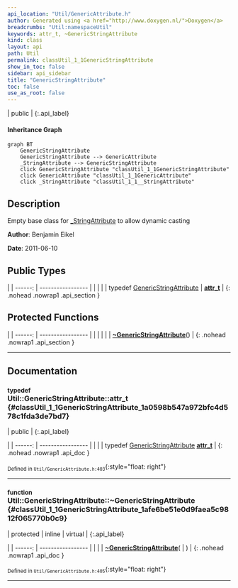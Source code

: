 ```yaml
---
api_location: "Util/GenericAttribute.h"
author: Generated using <a href="http://www.doxygen.nl/">Doxygen</a>
breadcrumbs: "Util:namespaceUtil"
keywords: attr_t, ~GenericStringAttribute
kind: class
layout: api
path: Util
permalink: classUtil_1_1GenericStringAttribute
show_in_toc: false
sidebar: api_sidebar
title: "GenericStringAttribute"
toc: false
use_as_root: false
---
```


| public |
{:.api_label}

#### Inheritance Graph

```mermaid
graph BT
	GenericStringAttribute
	GenericStringAttribute --> GenericAttribute
	_StringAttribute --> GenericStringAttribute
	click GenericStringAttribute "classUtil_1_1GenericStringAttribute"
	click GenericAttribute "classUtil_1_1GenericAttribute"
	click _StringAttribute "classUtil_1_1__StringAttribute"
```

## Description



Empty base class for [_StringAttribute](classUtil_1_1%5F%5FStringAttribute) to allow dynamic casting



**Author**: Benjamin Eikel



**Date**: 2011-06-10





## Public Types

|
| ------: | ----------------- |
|  | |
| typedef [GenericStringAttribute](classUtil_1_1GenericStringAttribute) | **[attr_t](#classUtil_1_1GenericStringAttribute_1a0598b547a972bfc4d578c1fda3de7bd7)**  |
{: .nohead .nowrap1 .api_section }


## Protected Functions

|
| ------: | ----------------- |
|  | |
|  | **[~GenericStringAttribute](#classUtil_1_1GenericStringAttribute_1afe6be51e0d9faea5c9812f065770b0c9)**() |
{: .nohead .nowrap1 .api_section }


-------------------------------------------------------------------

## Documentation

### <small>typedef</small><br/> Util::GenericStringAttribute::attr_t {#classUtil_1_1GenericStringAttribute_1a0598b547a972bfc4d578c1fda3de7bd7}

| public |
{:.api_label}

|
| ------: | ----------------- |
|  |
| typedef [GenericStringAttribute](classUtil_1_1GenericStringAttribute) **[attr_t](#classUtil_1_1GenericStringAttribute_1a0598b547a972bfc4d578c1fda3de7bd7)**  |
{: .nohead .nowrap1 .api_doc }





<sub>Defined in `Util/GenericAttribute.h:403`</sub>{:style="float: right"}

-------------------------------------------------------------------

### <small>function</small><br/> Util::GenericStringAttribute::~GenericStringAttribute {#classUtil_1_1GenericStringAttribute_1afe6be51e0d9faea5c9812f065770b0c9}

| protected | inline | virtual |
{:.api_label}

|
| ------: | ----------------- |
|  |
|  **[~GenericStringAttribute](#classUtil_1_1GenericStringAttribute_1afe6be51e0d9faea5c9812f065770b0c9)**( |  ) |
{: .nohead .nowrap1 .api_doc }





<sub>Defined in `Util/GenericAttribute.h:405`</sub>{:style="float: right"}

-------------------------------------------------------------------

